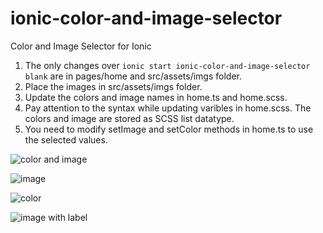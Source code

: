 # ionic-color-and-image-selector
Color and Image Selector for Ionic

1. The only changes over `ionic start ionic-color-and-image-selector blank` are in pages/home and src/assets/imgs folder.
2. Place the images in src/assets/imgs folder.
3. Update the colors and image names in home.ts and home.scss.
4. Pay attention to the syntax while updating varibles in home.scss. The colors and image are stored as SCSS list datatype.
5. You need to modify setImage and setColor methods in home.ts to use the selected values.


![color and image](/ketanyekale/ionic-color-and-image-selector/wiki/images/ion_select_for_color_and_images.PNG)

![image](/ketanyekale/ionic-color-and-image-selector/wiki/images/ion_select_for_images.PNG)

![color](/ketanyekale/ionic-color-and-image-selector/wiki/images/ion_select_for_color.PNG)

![image with label](/ketanyekale/ionic-color-and-image-selector/wiki/images/ion_select_for_image_with_label.PNG)
 
